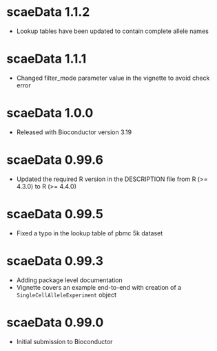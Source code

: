 # scaeData 1.1.2

* Lookup tables have been updated to contain complete allele names

# scaeData 1.1.1

* Changed filter_mode parameter value in the vignette to avoid check error

# scaeData 1.0.0

* Released with Bioconductor version 3.19

# scaeData 0.99.6

* Updated the required R version in the DESCRIPTION file from R (>= 4.3.0) to R (>= 4.4.0)

# scaeData 0.99.5

* Fixed a typo in the lookup table of pbmc 5k dataset

# scaeData 0.99.3

* Adding package level documentation
* Vignette covers an example end-to-end with creation of a `SingleCellAlleleExperiment` object

# scaeData 0.99.0

* Initial submission to Bioconductor

